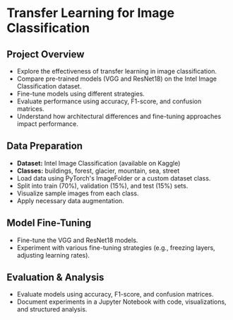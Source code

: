 # Transfer Learning for Image Classification

## Project Overview
- Explore the effectiveness of transfer learning in image classification.
- Compare pre-trained models (VGG and ResNet18) on the Intel Image Classification dataset.
- Fine-tune models using different strategies.
- Evaluate performance using accuracy, F1-score, and confusion matrices.
- Understand how architectural differences and fine-tuning approaches impact performance.

## Data Preparation
- **Dataset:** Intel Image Classification (available on Kaggle)
- **Classes:** buildings, forest, glacier, mountain, sea, street
- Load data using PyTorch's ImageFolder or a custom dataset class.
- Split into train (70%), validation (15%), and test (15%) sets.
- Visualize sample images from each class.
- Apply necessary data augmentation.

## Model Fine-Tuning
- Fine-tune the VGG and ResNet18 models.
- Experiment with various fine-tuning strategies (e.g., freezing layers, adjusting learning rates).

## Evaluation & Analysis
- Evaluate models using accuracy, F1-score, and confusion matrices.
- Document experiments in a Jupyter Notebook with code, visualizations, and structured analysis.

